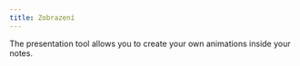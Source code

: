 ```yaml
---
title: Zobrazení
---
```


The presentation tool allows you to create your own animations inside your notes.
